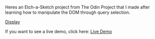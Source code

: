 Heres an Etch-a-Sketch project from The Odin Project that I made after learning how to manipulate the DOM through query selection.

[Display](display-image.png)

If you want to see a live demo, click here: [Live Demo](https://ericacosta505.github.io/etch-a-sketch/)
